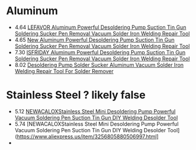# Aluminum
- 4.64 [LEFAVOR Aluminum Powerful Desoldering Pump Suction Tin Gun Soldering Sucker Pen Removal Vacuum Solder Iron Welding Repair Tool](https://www.aliexpress.us/item/3256805437410900.html)
- 4.65 [New Aluminum Powerful Desoldering Pump Suction Tin Gun Soldering Sucker Pen Removal Vacuum Solder Iron Welding Repair Tool](https://www.aliexpress.us/item/3256806249618022.html)
- 7.30 [ISFRIDAY Aluminum Powerful Desoldering Pump Suction Tin Gun Soldering Sucker Pen Removal Vacuum Solder Iron Welding Repair Tool](https://www.aliexpress.us/item/3256806299973771.html)
- 8.02 [Desoldering Pump Solder Sucker Aluminum Vacuum Solder Iron Welding Repair Tool For Solder Remover](https://www.aliexpress.us/item/3256806324168115.html)

# Stainless Steel ? likely false
- 5.12 [NEWACALOXStainless Steel Mini Desoldering Pump Powerful Vacuum Soldering Pen Suction Tin Gun DIY Welding Desolder Tool](https://www.aliexpress.us/item/3256804378050109.html)
- 5.74 [NEWACALOXStainless Steel Mini Desoldering Pump Powerful Vacuum Soldering Pen Suction Tin Gun DIY Welding Desolder Tool](https://www.aliexpress.us/item/3256805880506997.html]
- 

